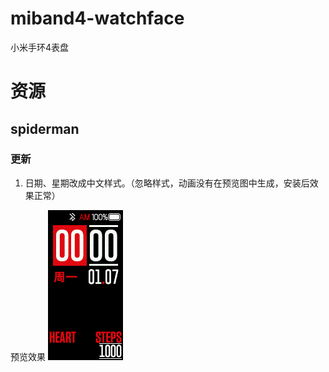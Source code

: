 # miband4-watchface
小米手环4表盘

# 资源

## spiderman
### 更新
1. 日期、星期改成中文样式。（忽略样式，动画没有在预览图中生成，安装后效果正常）
   
预览效果
![alt text](./spiderman/spiderman.gif)